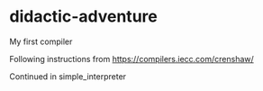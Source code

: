 # didactic-adventure
My first compiler

Following instructions from https://compilers.iecc.com/crenshaw/

Continued in simple_interpreter
